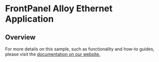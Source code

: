 # FrontPanel Alloy Ethernet Application

## Overview

For more details on this sample, such as functionality and how-to guides, please visit the [documentation on our website.](https://docs.opalkelly.com/fpsdk/samples-and-tools/ethernet-reference-design/)
